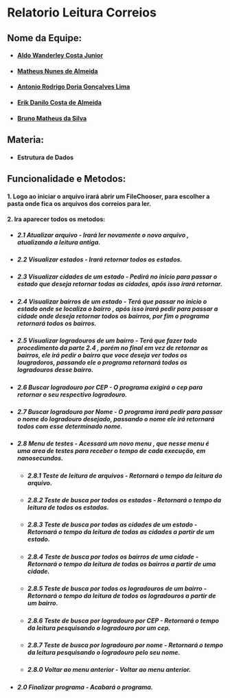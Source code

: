 # Relatorio Leitura Correios 
## Nome da Equipe:
* #### [Aldo Wanderley Costa Junior](https://github.com/Aldo-1)
* #### [Matheus Nunes de Almeida](https://github.com/matheus-nunes-Unit)
* #### [Antonio Rodrigo Doria Gonçalves Lima](https://github.com/Rodrigo-TI)
* #### [Erik Danilo Costa de Almeida](https://github.com/ErikDCAlmeida)
* #### [Bruno Matheus da Silva](https://github.com/brunomatheuss)
## Materia:
- #### Estrutura de Dados
## Funcionalidade e Metodos:
#### 1. Logo ao iniciar o arquivo  irará abrir um FileChooser, para escolher a pasta onde fica os arquivos dos correios para ler.
#### 2. Ira aparecer todos os metodos:
* ##### 2.1 Atualizar arquivo - Irará ler novamente o novo arquivo , atualizando a leitura antiga.
* ##### 2.2 Visualizar estados - Irará retornar todos os estados.
* ##### 2.3 Visualizar cidades de um estado - Pedirá no inicio para passar o estado que deseja retornar todas as cidades, após isso irará retornar.
* ##### 2.4 Visualizar bairros de um estado - Terá que passar no inicio o estado  onde se localiza o bairro , após isso irará pedir para passar a cidade onde deseja retornar todos os bairros, por fim o programa retornará todos os bairros.
* ##### 2.5 Visualizar logradouros de um bairro - Terá que fazer todo procedimento da parte 2.4 , porém no final em vez de retornar os bairros, ele irá pedir o bairro que voce deseja ver todos os lougradoros, passando ele o programa retornará todos os logradouros desse bairro.
* ##### 2.6 Buscar logradouro por CEP - O programa exigirá o cep para retornar o seu respectivo logradouro.
* ##### 2.7 Buscar logradouro por Nome - O programa irará pedir para passar o nome do logradouro desejado, passando o nome ele irá retornará todos com esse determinado nome.
* ##### 2.8 Menu de testes - Acessará um novo menu , que nesse menu é uma area de testes para receber o tempo de cada execução, em nanosecundos.
  * ##### 2.8.1 Teste de leitura de arquivos - Retornará o tempo da leitura do arquivo.
  * ##### 2.8.2 Teste de busca por todos os estados - Retornará o tempo da leitura de todos os estados.
  * ##### 2.8.3 Teste de busca por todas as cidades de um estado - Retornará o tempo da leitura de todas as cidades a partir de um estado. 
  * ##### 2.8.4 Teste de busca por todos os bairros de uma cidade - Retornará o tempo da leitura de todas os bairros a partir de uma cidade.
  * ##### 2.8.5 Teste de busca por todos os logradouros de um bairro - Retornará o tempo da leitura de todos os logradouros a partir de um bairro.
  * ##### 2.8.6 Teste de busca por logradouro por CEP - Retornará o tempo da leitura pesquisando o logradouro por um cep.
  * ##### 2.8.7 Teste de busca por logradouro por nome - Retornará o tempo da leitura pesquisando o logradouro pelo seu nome.
  * ##### 2.8.0 Voltar ao menu anterior - Voltar ao menu anterior.
* ##### 2.0 Finalizar programa - Acabará o programa. 
